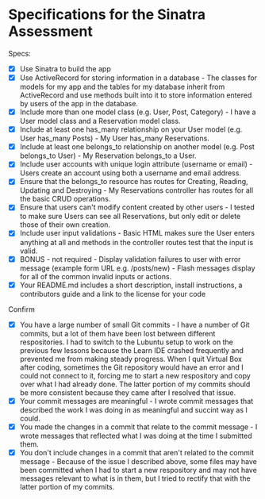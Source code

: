 # Specifications for the Sinatra Assessment

Specs:
- [x] Use Sinatra to build the app
- [x] Use ActiveRecord for storing information in a database - The classes for models for my app and the tables for my database inherit from ActiveRecord and use methods built into it to store information entered by users of the app in the database.
- [x] Include more than one model class (e.g. User, Post, Category) - I have a User model class and a Reservation model class.
- [x] Include at least one has_many relationship on your User model (e.g. User has_many Posts) - My User has_many Reservations.
- [x] Include at least one belongs_to relationship on another model (e.g. Post belongs_to User) - My Reservation belongs_to a User.
- [x] Include user accounts with unique login attribute (username or email) - Users create an account using both a username and email address.
- [x] Ensure that the belongs_to resource has routes for Creating, Reading, Updating and Destroying - My Reservations controller has routes for all the basic CRUD operations.
- [x] Ensure that users can't modify content created by other users - I tested to make sure Users can see all Reservations, but only edit or delete those of their own creation.
- [x] Include user input validations - Basic HTML makes sure the User enters anything at all and methods in the controller routes test that the input is valid.
- [x] BONUS - not required - Display validation failures to user with error message (example form URL e.g. /posts/new) - Flash messages display for all of the common invalid inputs or actions.
- [x] Your README.md includes a short description, install instructions, a contributors guide and a link to the license for your code

Confirm
- [x] You have a large number of small Git commits - I have a number of Git commits, but a lot of them have been lost between different respositories.  I had to switch to the Lubuntu setup to work on the previous few lessons because the Learn IDE crashed frequently and prevented me from making steady progress.  When I quit Virtual Box after coding, sometimes the Git repository would have an error and I could not connect to it, forcing me to start a new respository and copy over what I had already done.  The latter portion of my commits should be more consistent because they came after I resolved that issue.
- [x] Your commit messages are meaningful - I wrote commit messages that described the work I was doing in as meaningful and succint way as I could.
- [x] You made the changes in a commit that relate to the commit message - I wrote messages that reflected what I was doing at the time I submitted them.
- [x] You don't include changes in a commit that aren't related to the commit message - Because of the issue I described above, some files may have been committed when I had to start a new respository and may not have messages relevant to what is in them, but I tried to rectify that with the latter portion of my commits.
